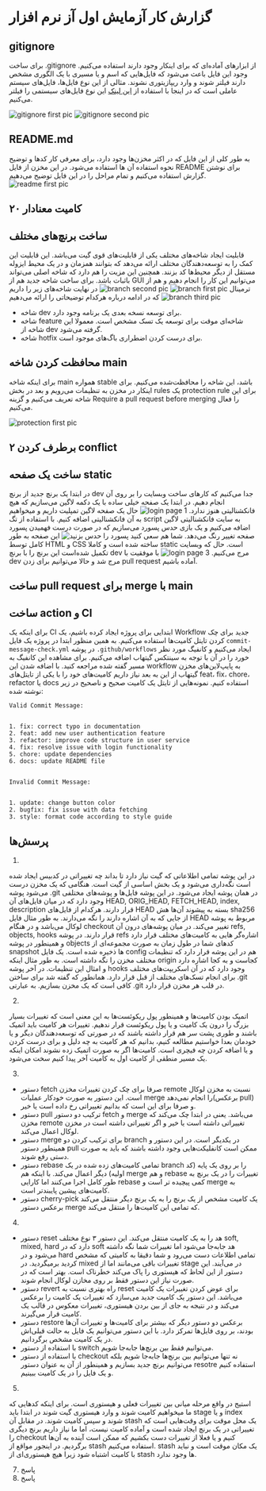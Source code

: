 # گزارش کار آزمایش اول آز نرم افزار

## gitignore
برای ساخت .gitignore از ابزارهای آماده‌ای که برای اینکار وجود دارند استفاده می‌کنیم. وجود این فایل باعث می‌شود که فایل‌هایی که اسم و یا مسیری با یک الگوری مشخص دارند فیلتر شوند و وارد ریپازیتوری نشوند. مثالی از این نوع فایل‌ها، فایل‌های سیستم عاملی است که در اینجا با استفاده از [این لینک](https://www.toptal.com/developers/gitignore/api/macos,windows) این نوع فایل‌های سیستمی را فیلتر می‌کنیم.

![gitignore first pic](pics/gitignore1.jpg)
![gitignore second pic](pics/gitignore2.jpg)

## README.md
به طور کلی از این فایل که در اکثر مخزن‌ها وجود دارد، برای معرفی کار کدها و توضیح نحوه استفاده آن ها استفاده می‌شود. در این مخزن از فایل README برای نوشتن گزارش استفاده می‌کنیم و تمام مراحل را در این فایل توضیح می‌دهیم.
![readme first pic](pics/readme.jpg)

## ۲۰ کامیت معنادار

## ساخت برنچ‌های مختلف
قابلیت ایجاد شاخه‌های مختلف یکی از قابلیت‌های قوی گیت می‌باشد. این قابلیت این کمک را به توسعه‌دهندگان مختلف ارائه می‌دهد که بتوانند همزمان و در یک محیط ایزوله مستقل از دیگر محیط‌ها کد بزنند. همچنین این مزیت را هم دارد که شاخه اصلی می‌تواند باثبات باشد. برای ساخت شاخه جدید هم از GUI می‌توانیم این کار را انجام دهیم و هم از ترمینال
![branch first pic](pics/branch1.jpg)
![branch second pic](pics/branch2.jpg)
در نهایت شاخه‌های زیر را داریم که در ادامه درباره هرکدام توضیحاتی را ارائه می‌دهیم
![branch third pic](pics/branch3.jpg)
- شاخه dev برای توسعه نسخه بعدی یک برنامه وجود دارد.
- شاخه feature شاخه‌ای موقت برای توسعه یک تسک مشخص است. معمولا این شاخه از dev گرفته می‌شود.
- شاخه hotfix برای درست کردن اضطراری باگ‌های موجود است.

## محافظت کردن شاخه main
برای اینکه شاخه main همواره stable باشد، این شاخه را محافظت‌شده می‌کنیم. برای اینکار در مخزن به تنظیمات می‌رویم و بعد در بخش rules یک protection rule برای این شاخه تعریف می‌کنیم و گزینه Require a pull request before merging را فعال می‌کنیم.

![protection first pic](pics/protection.jpg)

## برطرف کردن ۲ conflict

## ساخت یک صفحه static
در ابتدا یک برنچ جدید از برنچ dev جدا می‌کنیم که کار‌های ساخت وبسایت را بر روی آن انجام دهیم. در ابتدا یک صفحه خیلی ساده با یک دکمه لاگین می‌سازیم که هیچ فانکشنالیتی هنوز ندارد.
![login page 1](pics/login1.jpg)
حال یک صفحه لاگین تمپلیت داریم و میخواهیم به آن فانکشنالیتی اضافه کنیم. با استفاده از تگ script به سایت فانکشنالیتی لاگین اضافه می‌کنیم و یک بازی حدس پسورد می‌سازیم که در صورت درست فهمیدن پسورد صفحه تغییر رنگ می‌دهد.
![شما هم سعی کنید پسورد را حدس بزنید](pics/login2.jpg)
این صفحه به طور کامل توسط HTML و CSS ساخته شده است و کاملا static است. حال که وبسایت تکمیل شده‌است این برنچ را با برنچ dev مرج می‌کنیم.
![login page 3](pics/login3.jpg)
با موفقیت با dev مرج شد و حالا می‌توانیم برای زدن pull request آماده باشیم.

## ساخت pull request برای merge با main

## ساخت action و CI
برای اینکه یک CI ابتدایی برای پروژه ایجاد کرده باشیم، یک Workflow جدید برای چک کردن تایتل کامیت‌ها استفاده می‌کنیم. به همین منظور ابتدا در پروژه یک فایل 
`commit-message-check.yml`
در پوشه 
`.github/workflows`
ایجاد می‌کنیم و کانفیگ مورد نظر خورد را در آن با توجه به سینتکس گیتهاب اضافه می‌کنیم. برای مشاهده این کانفیگ به مسیر گفته شده مراجعه کنید. با اضافه شدن این workflow به پایپ‌لاین‌های مخزن گیتهاب از این به بعد نیاز داریم کامیت‌های خود را با یکی از تایتل‌های feat، fix، chore، refactor یا docs استفاده کنیم. نمونه‌هایی از تایتل یک کامیت صحیح و ناصحیح در زیر نوشته شده:

```
Valid Commit Message:


1. fix: correct typo in documentation
2. feat: add new user authentication feature
3. refactor: improve code structure in user service
4. fix: resolve issue with login functionality
5. chore: update dependencies
6. docs: update README file


Invalid Commit Message:


1. update: change button color
2. bugfix: fix issue with data fetching
3. style: format code according to style guide
```

## پرسش‌ها
1.
در این پوشه تمامی اطلاعاتی که گیت نیاز دارد تا بداند چه تغییراتی در کدبیس ایجاد شده است نگه‌داری می‌شود و یک بخش اساسی از گیت است. هنگامی که یک مخزن درست می‌شود پوشه .git در همان پوشه ایجاد می‌شود. در این پوشه فایل‌ها و پوشه‌های مختلفی وجود دارد که در میان فایل‌های آن HEAD, ORIG_HEAD, FETCH_HEAD, index, description قرار دارند. هرکدام از فایل‌های HEAD بسته به پیشوند آن‌ها هش sha256 از جایی که به آن اشاره دارند را نگه می‌دارند. به طور مثال فایل HEAD مربوط به پوشه لوکال می‌باشد و در هنگام checkout تغییر می‌کند.
در میان پوشه‌های درون آن refs, objects, hooks قرار دارند. در پوشه refs اشاره‌گر هایی به کامیت‌های مختلف قرار دارد و همینطور در پوشه objects کدهای شما در طول زمان به صورت مجموعه‌ای از snapshot ها ذخیره شده است. یک فایل config هم در این پوشه قرار دارد که تنظیمات مختلف مخزن را نگه داشته است. به طور مثال اینکه origin کجاست و به کجا اشاره دارد و امثال این تنظیمات. در آخر پوشه hooks وجود دارد که در آن اسکریپت‌های مختلف برای انجام تسک‌های مختلف از قبل قرار دارد. همانطور که گفته شد برای ساختن .git کافی است که یک مخزن بسازیم. به عبارتی .git در قلب هر مخزن قرار دارد.

2. 
اتمیک بودن کامیت‌ها و همینطور پول ریکوئست‌ها به این معنی است که تغییرات بسیار بزرگ را درون یک کامیت و یا پول ریکوئست قرار ندهیم. تغییرات هر کامیت باید اتمیک باشند و طوری پشت سر هم قرار داشته باشند که در صورتی که توسعه‌دهندگان دیگر و یا خودمان بعدا خواستیم مطالعه کنیم، بدانیم که هر کامیت به چه دلیل و برای درست کردن و یا اضافه کردن چه فیچری است. کامیت‌ها اگر به صورت اتمیک زده نشوند امکان اینکه یک مسیر منطقی از کامیت اول به کامیت آخر پیدا کنیم سخت می‌شود.

3. 
- دستور fetch صرفا برای چک کردن تغییرات مخزن remote نسبت به مخزن لوکال است. این دستور به صورت خودکار عملیات merge را انجام نمی‌دهد(برعکس pull) و صرفا برای این است که بدانیم تغییراتی رخ داده است یا خیر.
- دستور pull ترکیب دو دستور fetch و merge می‌باشد. یعنی در ابتدا چک می‌کند که مخزن remote تغییراتی داشته است یا خیر و اگر تغییراتی داشته است در مخزن لوکال اعمال می‌کند.
- دستور merge برای ترکیب کردن دو branch در یکدیگر است. در این دستور و همینطور دستور pull ممکن است کانفلیکت‌هایی وجود داشته باشند که باید به صورت دستی رفع شوند.
- دستور rebase تمامی کامیت‌های زده شده در یک branch را بر روی یک پایه (کد اولیه) دیگر اعمال می‌کند. با اینکه هم merge و هم rebase تغییرات را در یک برنچ به طور کامل اجرا می‌کنند اما کارایی rebase کمی پیچیده تر است و merge به کامیت‌های پیشین پایبندتر است.
- دستور cherry-pick یک کامیت مشخص از یک برنچ‌ را به یک برنچ دیگر منتقل می‌کند برعکس دستور merge که تمامی این کامیت‌ها را منتقل می‌کند.
  
4. 
- دستور reset هد را به یک کامیت منتقل می‌کند. این دستور ۳ نوع مختلف soft, mixed, hard دارد که در soft هد جابه‌جا می‌شود اما تغییرات شما نگه داشته می‌شود و در hard تمامی اطلاعات دست می‌رود و شما دقیقا به کامیتی که مشخص کردید برمیگردید. در mixed تغییرات باقی می‌مانند اما از stage در می‌آیند. این دستور از این لحاظ که هیستوری را پاک می‌کند خطرناک است. بهتر است که در صورت نیاز این دستور فقط بر روی مخازن لوکال انجام شوند.
- دستور revert راه بهتری نسبت به reset برای عوض کردن تغییرات یک کامیت می‌باشد. این دستور یک کامیت جدید می‌سازد که تغییرات یک کامیت را برعکس می‌کند و در نتیجه به جای از بین بردن هیستوری، تغییرات معکوس در قالب یک کامیت قرار می‌گیرند.
- دستور restore برعکس دو دستور دیگر که بیشتر برای کامیت‌ها و تغییرات‌ آن‌ها بودند، بر روی فایل‌ها تمرکز دارد. با این دستور می‌توانیم یک فایل به حالت قبلی‌اش در یک کامیت مشخص برگردانیم.
- با استفاده از دستور switch می‌توانیم فقط بین برنچ‌ها جابه‌جا شویم.
- با استفاده از دستور checkout نه تنها می‌توانیم بین برنچ‌ها جابه‌جا شویم بلکه می‌توانیم برنچ جدید بسازیم و همینطور از آن به عنوان دستور resotre استفاده کنیم و یک فایل را در یک کامیت ببینیم.
  
5. 
استیج در واقع مرحله میانی بین تغییرات فعلی و هیستوری است. برای اینکه کدهایی که ما میخواهیم کامیت شوند و وارد هیستوری گیت شوند در ابتدا باید stage و یا index شوند و سپس کامیت شوند. در مقابل آن stash یک محل موقت برای وقت‌هایی است که تغییراتی در یک برنچ ایجاد شده است و آماده کامیت نیست، اما ما نیاز داریم برنچ دیگری را checkout کنیم و یا فعلا از تغییرات دست بکشیم که ممکن است آینده به آن‌ها برگردیم. در اینجور مواقع از stash استفاده می‌کنیم. stash یک مکان موقت است و نباید با کامیت اشتباه شود زیرا هیچ هیستوری‌ای از stash ها وجود ندارد.

7. پاسخ
8. پاسخ
